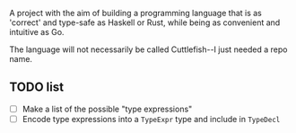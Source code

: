 A project with the aim of building a programming language that is as 'correct' and type-safe as Haskell or Rust, while being as convenient and intuitive as Go.

The language will not necessarily be called Cuttlefish--I just needed a repo name.

## TODO list

- [ ] Make a list of the possible "type expressions"
- [ ] Encode type expressions into a `TypeExpr` type and include in `TypeDecl`
